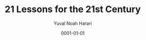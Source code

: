 ---
title: "21 Lessons for the 21st Century"
author: "Yuval Noah Harari"
date: "0001-01-01"
draft: false
---